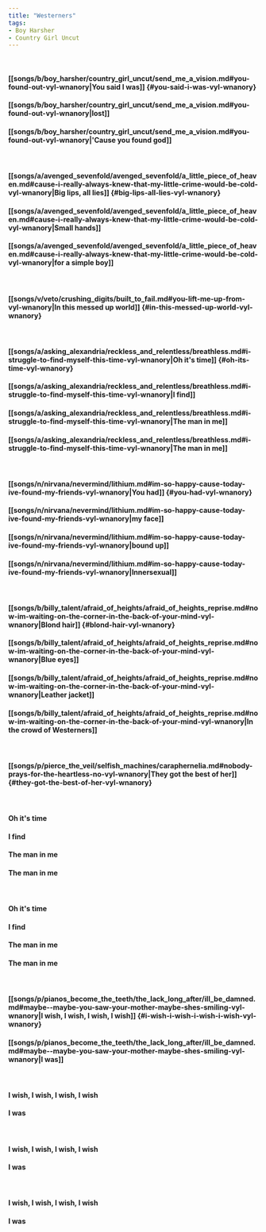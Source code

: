 ```yaml
---
title: "Westerners"
tags:
- Boy Harsher
- Country Girl Uncut
---
```

&nbsp;
#### [[songs/b/boy_harsher/country_girl_uncut/send_me_a_vision.md#you-found-out-vyl-wnanory|You said I was]] {#you-said-i-was-vyl-wnanory}
#### [[songs/b/boy_harsher/country_girl_uncut/send_me_a_vision.md#you-found-out-vyl-wnanory|lost]]
#### [[songs/b/boy_harsher/country_girl_uncut/send_me_a_vision.md#you-found-out-vyl-wnanory|'Cause you found god]]
&nbsp;
#### [[songs/a/avenged_sevenfold/avenged_sevenfold/a_little_piece_of_heaven.md#cause-i-really-always-knew-that-my-little-crime-would-be-cold-vyl-wnanory|Big lips, all lies]] {#big-lips-all-lies-vyl-wnanory}
#### [[songs/a/avenged_sevenfold/avenged_sevenfold/a_little_piece_of_heaven.md#cause-i-really-always-knew-that-my-little-crime-would-be-cold-vyl-wnanory|Small hands]]
#### [[songs/a/avenged_sevenfold/avenged_sevenfold/a_little_piece_of_heaven.md#cause-i-really-always-knew-that-my-little-crime-would-be-cold-vyl-wnanory|for a simple boy]]
&nbsp;
#### [[songs/v/veto/crushing_digits/built_to_fail.md#you-lift-me-up-from-vyl-wnanory|In this messed up world]] {#in-this-messed-up-world-vyl-wnanory}
&nbsp;
#### [[songs/a/asking_alexandria/reckless_and_relentless/breathless.md#i-struggle-to-find-myself-this-time-vyl-wnanory|Oh it's time]] {#oh-its-time-vyl-wnanory}
#### [[songs/a/asking_alexandria/reckless_and_relentless/breathless.md#i-struggle-to-find-myself-this-time-vyl-wnanory|I find]]
#### [[songs/a/asking_alexandria/reckless_and_relentless/breathless.md#i-struggle-to-find-myself-this-time-vyl-wnanory|The man in me]]
#### [[songs/a/asking_alexandria/reckless_and_relentless/breathless.md#i-struggle-to-find-myself-this-time-vyl-wnanory|The man in me]]
&nbsp;
#### [[songs/n/nirvana/nevermind/lithium.md#im-so-happy-cause-today-ive-found-my-friends-vyl-wnanory|You had]] {#you-had-vyl-wnanory}
#### [[songs/n/nirvana/nevermind/lithium.md#im-so-happy-cause-today-ive-found-my-friends-vyl-wnanory|my face]]
#### [[songs/n/nirvana/nevermind/lithium.md#im-so-happy-cause-today-ive-found-my-friends-vyl-wnanory|bound up]]
#### [[songs/n/nirvana/nevermind/lithium.md#im-so-happy-cause-today-ive-found-my-friends-vyl-wnanory|Innersexual]]
&nbsp;
#### [[songs/b/billy_talent/afraid_of_heights/afraid_of_heights_reprise.md#now-im-waiting-on-the-corner-in-the-back-of-your-mind-vyl-wnanory|Blond hair]] {#blond-hair-vyl-wnanory}
#### [[songs/b/billy_talent/afraid_of_heights/afraid_of_heights_reprise.md#now-im-waiting-on-the-corner-in-the-back-of-your-mind-vyl-wnanory|Blue eyes]]
#### [[songs/b/billy_talent/afraid_of_heights/afraid_of_heights_reprise.md#now-im-waiting-on-the-corner-in-the-back-of-your-mind-vyl-wnanory|Leather jacket]]
#### [[songs/b/billy_talent/afraid_of_heights/afraid_of_heights_reprise.md#now-im-waiting-on-the-corner-in-the-back-of-your-mind-vyl-wnanory|In the crowd of Westerners]]
&nbsp;
#### [[songs/p/pierce_the_veil/selfish_machines/caraphernelia.md#nobody-prays-for-the-heartless-no-vyl-wnanory|They got the best of her]] {#they-got-the-best-of-her-vyl-wnanory}
&nbsp;
#### Oh it's time
#### I find
#### The man in me
#### The man in me
&nbsp;
#### Oh it's time
#### I find
#### The man in me
#### The man in me
&nbsp;
#### [[songs/p/pianos_become_the_teeth/the_lack_long_after/ill_be_damned.md#maybe--maybe-you-saw-your-mother-maybe-shes-smiling-vyl-wnanory|I wish, I wish, I wish, I wish]] {#i-wish-i-wish-i-wish-i-wish-vyl-wnanory}
#### [[songs/p/pianos_become_the_teeth/the_lack_long_after/ill_be_damned.md#maybe--maybe-you-saw-your-mother-maybe-shes-smiling-vyl-wnanory|I was]]
&nbsp;
#### I wish, I wish, I wish, I wish
#### I was
&nbsp;
#### I wish, I wish, I wish, I wish
#### I was
&nbsp;
#### I wish, I wish, I wish, I wish
#### I was
